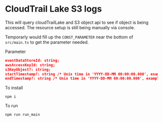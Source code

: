 # CloudTrail Lake S3 logs

This will query cloudTrailLake and S3 object api to see if object is being accessed. The resource setup is still being manually via console.

Temporarly would fill up the `CONST_PARAMETER` near the bottom of `src/main.ts` to get the parameter needed.

Parameter
```json
eventDataStoreId: string;
awsAccessKeyId: string;
s3KeyObject?: string;
startTimestamp?: string /* Unix time in 'YYYY-DD-MM 00:00:00.000', example: '2022-07-05 22:00:00.000' */;
endTimestamp?: string /* Unix time in 'YYYY-DD-MM 00:00:00.000', example: '2022-07-05 23:00:00.000' */;
```

To install
```
npm i
```

To run
```
npm run run_main
```
